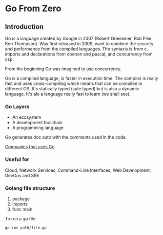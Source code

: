 # Go From Zero

## Introduction

Go is a language created by Google in 2007 (Robert Griesemer, Rob Pike, Ken Thompson). Was first released in 2009, want to combine the security and performance from the compiled languages.
The syntaxis is from c, imports and declarations from obenon and pascal, and concurrency from csp.

From the beginning Go was imagined to use concurrency.

Go is a compiled language, is faster in execution time. The compiler is really fast and uses cross-compiling which means that can be compiled in different OS. It's statically typed (safe typed) but is also a dynamic language. It's alo a language really fast to learn (we shall see).

### Go Layers

- An ecosystem
- A development toolchain
- A programming language

Go generates doc auto with the comments used in the code.

[Companies that uses Go](go.dev)

### Useful for

Cloud, Network Services, Command-Line Interfaces, Web Development, DevOps and SRE.

### Golang file structure

1. package
2. imports
3. func main

To run a go file:

```shell
go run path/file.go
```
